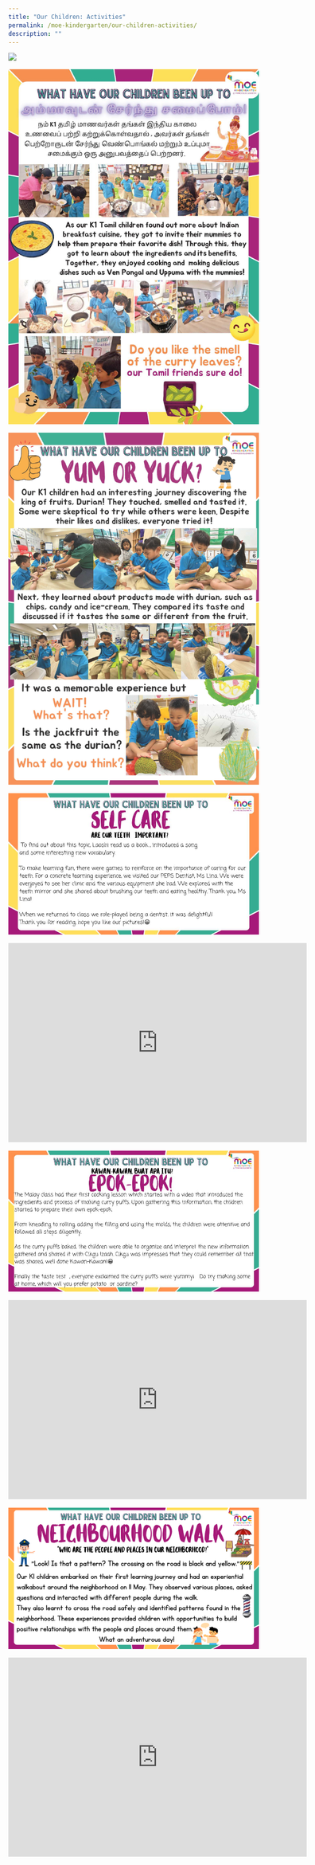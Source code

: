 ```yaml
---
title: "Our Children: Activities"
permalink: /moe-kindergarten/our-children-activities/
description: ""
---
```

![](/images/2023%20MK/MK%20Values.png)

![](/images/2023%20MK/MK%20K1TL%20Cookery%20Lesson.jpg)

![](/images/2023%20MK/MK%20Durian%20lesson.jpg)

![](/images/2023%20MK/MK%20K1CL%20Self%20Care%20lesson.jpg)

<div class="bp-youtube">
	
<iframe width="600" height="400" src="https://www.youtube.com/embed/R1GuE1eCK_Y" title="YouTube video player" frameborder="0" allow="accelerometer; autoplay; clipboard-write; encrypted-media; gyroscope; picture-in-picture; web-share" allowfullscreen=""></iframe>
	
</div>

![](/images/2023%20MK/MK%20K1ML%20Epok-epok%20lesson.jpg)

<div class="bp-youtube">
<iframe width="600" height="400" src="https://www.youtube.com/embed/GUw4W9SKaiA" title="YouTube video player" frameborder="0" allow="accelerometer; autoplay; clipboard-write; encrypted-media; gyroscope; picture-in-picture; web-share" allowfullscreen=""></iframe>
</div>

![](/images/2023%20MK/k1%20neighbourhood%20walk.png)

<div class="bp-youtube">
<iframe allowfullscreen="" allow="accelerometer; autoplay; clipboard-write; encrypted-media; gyroscope; picture-in-picture; web-share" frameborder="0" title="YouTube video player" src="https://www.youtube.com/embed/d7D6aScR0fw" height="400" width="600"></iframe>
</div>